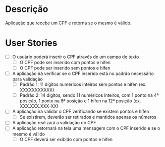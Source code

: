 # Descrição

Aplicação que recebe um CPF e retorna se o mesmo é válido.

# User Stories

- [ ] O usuário poderá inserir o CPF através de um campo de texto
    - [ ] O CPF pode ser inserido com pontos e hífen
    - [ ] O CPF pode ser inserido sem pontos e hífen
- [ ] A aplicação irá verificar se o CPF inserido está no padrão necessário para validação
    - [ ] Padrão 1: 11 dígitos numéricos inteiros sem pontos e hífen (ex. XXXXXXXXXXX)
    - [ ] Padrão 2: 14 dígitos, sendo 11 numéricos inteiros, com 1 ponto na 4ª posição, 1 ponto na 8ª posição e 1 hífen na 12ª posição (ex. XXX.XXX.XXX-XX)
- [ ] A aplicação irá validar o CPF verificando se existem pontos e hífen
    - [ ] Se existirem, deverão ser retirados e mantidos apenas os números
- [ ] A aplicação realizará a validação do CPF
- [ ] A aplicação retornará na tela uma mensagem com o CPF inserido e se o mesmo é válido
    - [ ] O CPF deverá ser exibido com pontos e hífen
